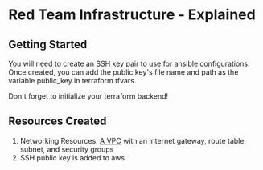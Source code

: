 # Red Team Infrastructure - Explained

## Getting Started

You will need to create an SSH key pair to use for ansible configurations. Once created, you can add the public key's file name and path as the variable public_key in terraform.tfvars. 

Don't forget to initialize your terraform backend!

## Resources Created

1. Networking Resources: [A VPC](https://docs.aws.amazon.com/vpc/latest/userguide/what-is-amazon-vpc.html) with an internet gateway, route table, subnet, and security groups
2. SSH public key is added to aws
